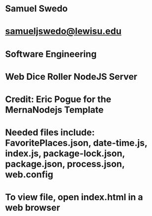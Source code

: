 # Samuel Swedo
# samueljswedo@lewisu.edu
# Software Engineering

# Web Dice Roller NodeJS Server
# Credit: Eric Pogue for the MernaNodejs Template
# Needed files include: FavoritePlaces.json, date-time.js, index.js, package-lock.json, package.json, process.json, web.config

# To view file, open index.html in a web browser
